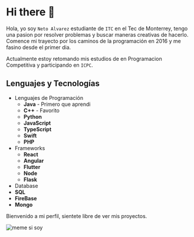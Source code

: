 # Hi there 👋

Hola, yo soy `Neto Alvarez` estudiante de `ITC` en el Tec de Monterrey, tengo una pasion por resolver problemas y buscar maneras creativas de hacerlo. Comence mi trayecto por los caminos de la programación en 2016 y me fasino desde el primer dia.

Actualmente estoy retomando mis estudios de en Programacion Competitiva y participando en `ICPC`.

## Lenguajes y Tecnologías

* Lenguajes de Programación
  * **Java** - Primero que aprendi
  * **C++** - Favorito
  * **Python**
  * **JavaScript**
  * **TypeScript**
  * **Swift**
  * **PHP**
* Frameworks
  *  **React**
  *  **Angular**
  *  **Flutter**
  *  **Node**
  *  **Flask**
*  Database
 *  **SQL**
 *  **FireBase**
 *  **Mongo**

Bienvenido a mi perfil, sientete libre de ver mis proyectos.

![meme si soy](https://cdn.discordapp.com/attachments/839919992765153281/988502813627777054/unknown.png)
